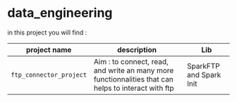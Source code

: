 # data_engineering
in this project you will find :

|project name|description|Lib|
|--|--|---|
|``ftp_connector_project``|Aim : to connect, read, and write an many more functionnalities that can helps to interact with ftp |SparkFTP and Spark Init|


